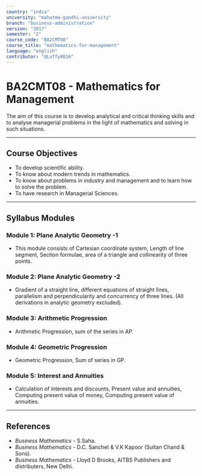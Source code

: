 ```yaml
---
country: "india"
university: "mahatma-gandhi-university"
branch: "business-administration"
version: "2017"
semester: "2"
course_code: "BA2CMT08"
course_title: "mathematics-for-management"
language: "english"
contributor: "@Luffy0016"
---
```

# BA2CMT08 - Mathematics for Management

The aim of this course is to develop analytical and critical thinking skills and to analyse managerial problems in the light of mathematics and solving in such situations.

---
## Course Objectives

* To develop scientific ability.
* To know about modern trends in mathematics.
* To know about problems in industry and management and to learn how to solve the problem.
* To have research in Managerial Sciences.

---
## Syllabus Modules

### Module 1: Plane Analytic Geometry -1
* This module consists of Cartesian coordinate system, Length of line segment, Section formulae, area of a triangle and collinearity of three points.

### Module 2: Plane Analytic Geometry -2
* Gradient of a straight line, different equations of straight lines, parallelism and perpendicularity and concurrency of three lines. (All derivations in analytic geometry excluded).

### Module 3: Arithmetic Progression
* Arithmetic Progression, sum of the series in AP.

### Module 4: Geometric Progression
* Geometric Progression, Sum of series in GP.

### Module 5: Interest and Annuities
* Calculation of interests and discounts, Present value and annuities, Computing present value of money, Computing present value of annuities.

---
## References
* *Business Mathematics* - S.Saha.
* *Business Mathematics* - D.C. Sanchet & V.K Kapoor (Sultan Chand & Sons).
* *Business Mathematics* - Lloyd D Brooks, AITBS Publishers and distributers, New Delhi.